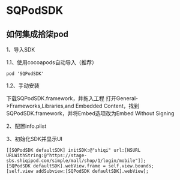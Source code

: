 # SQPodSDK

如何集成拾柒pod
------------
1、导入SDK

1.1、使用cocoapods自动导入（推荐）
```
pod 'SQPodSDK'
```
1.2、手动安装

下载SQPodSDK.framework，并拖入工程
打开General->Frameworks,Libraries,and Embedded Content，找到SQPodSDK.framework，并将Embed选项改为Embed Without Signing

2、配置info.plist

3、初始化SDK并显示UI

```
[[SQPodSDK defaultSDK] initSDK:@"shiqi" url:[NSURL URLWithString:@"https://stage-sbs.shiqipod.com/simple/mall/shop/1/login/mobile"]];
[SQPodSDK defaultSDK].webView.frame = self.view.bounds;
[self.view addSubview:[SQPodSDK defaultSDK].webView];
```



